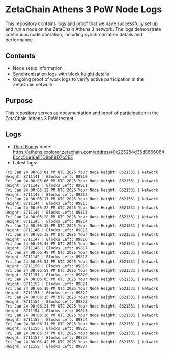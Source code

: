 # ZetaChain Athens 3 PoW Node Logs
This repository contains logs and proof that we have successfully set up and run a node on the ZetaChain Athens 3 network. The logs demonstrate continuous node operation, including synchronization details and performance.

## Contents
- Node setup information
- Synchronization logs with block height details
- Ongoing proof of work logs to verify active participation in the ZetaChain network

## Purpose
This repository serves as documentation and proof of participation in the ZetaChain Athens 3 PoW testnet.

## Logs

- [Third Bunny](https://thirdbunny.xyz/) node: https://athens.explorer.zetachain.com/address/0x225254d35dE666064Eccc5ce16eF1D8bF8D7b5EE
- Latest logs:
```
Fri Jan 24 08:05:01 PM UTC 2025 Your Node Height: 8621331 | Network Height: 8711141 | Blocks Left: 89810
Fri Jan 24 08:05:06 PM UTC 2025 Your Node Height: 8621331 | Network Height: 8711142 | Blocks Left: 89811
Fri Jan 24 08:05:12 PM UTC 2025 Your Node Height: 8621331 | Network Height: 8711143 | Blocks Left: 89812
Fri Jan 24 08:05:17 PM UTC 2025 Your Node Height: 8621331 | Network Height: 8711144 | Blocks Left: 89813
Fri Jan 24 08:05:22 PM UTC 2025 Your Node Height: 8621331 | Network Height: 8711144 | Blocks Left: 89813
Fri Jan 24 08:05:28 PM UTC 2025 Your Node Height: 8621331 | Network Height: 8711145 | Blocks Left: 89814
Fri Jan 24 08:05:33 PM UTC 2025 Your Node Height: 8621331 | Network Height: 8711146 | Blocks Left: 89815
Fri Jan 24 08:05:38 PM UTC 2025 Your Node Height: 8621331 | Network Height: 8711147 | Blocks Left: 89816
Fri Jan 24 08:05:43 PM UTC 2025 Your Node Height: 8621331 | Network Height: 8711148 | Blocks Left: 89817
Fri Jan 24 08:05:49 PM UTC 2025 Your Node Height: 8621331 | Network Height: 8711149 | Blocks Left: 89818
Fri Jan 24 08:05:54 PM UTC 2025 Your Node Height: 8621331 | Network Height: 8711150 | Blocks Left: 89819
Fri Jan 24 08:05:59 PM UTC 2025 Your Node Height: 8621331 | Network Height: 8711151 | Blocks Left: 89820
Fri Jan 24 08:06:05 PM UTC 2025 Your Node Height: 8621331 | Network Height: 8711152 | Blocks Left: 89821
Fri Jan 24 08:06:10 PM UTC 2025 Your Node Height: 8621331 | Network Height: 8711153 | Blocks Left: 89822
Fri Jan 24 08:06:15 PM UTC 2025 Your Node Height: 8621331 | Network Height: 8711154 | Blocks Left: 89823
Fri Jan 24 08:06:21 PM UTC 2025 Your Node Height: 8621331 | Network Height: 8711154 | Blocks Left: 89823
Fri Jan 24 08:06:26 PM UTC 2025 Your Node Height: 8621331 | Network Height: 8711155 | Blocks Left: 89824
Fri Jan 24 08:06:31 PM UTC 2025 Your Node Height: 8621331 | Network Height: 8711156 | Blocks Left: 89825
Fri Jan 24 08:06:37 PM UTC 2025 Your Node Height: 8621331 | Network Height: 8711157 | Blocks Left: 89826
Fri Jan 24 08:06:42 PM UTC 2025 Your Node Height: 8621331 | Network Height: 8711158 | Blocks Left: 89827
```
